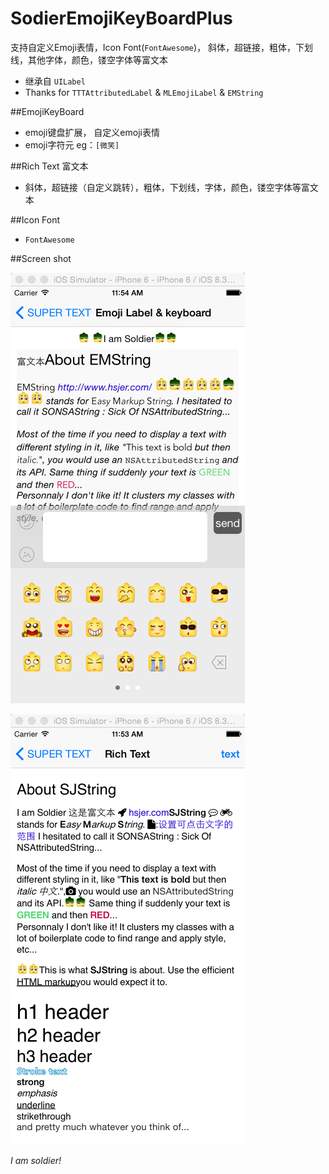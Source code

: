 # SodierEmojiKeyBoardPlus
支持自定义Emoji表情，Icon Font(`FontAwesome`)， 斜体，超链接，粗体，下划线，其他字体，颜色，镂空字体等富文本
 * 继承自 `UILabel`
 * Thanks for `TTTAttributedLabel` & `MLEmojiLabel` & `EMString`

##EmojiKeyBoard

 * emoji键盘扩展， 自定义emoji表情
 * emoji字符元 eg：`[微笑]`


##Rich Text 富文本

 * 斜体，超链接（自定义跳转），粗体，下划线，字体，颜色，镂空字体等富文本


##Icon Font

 * `FontAwesome`
  

##Screen shot
 
 ![image](https://github.com/hsjcom/SodierEmojiKeyBoardPlus/blob/master/2B67E861-F3A4-4106-9DC5-5F3CED57B083.png) 
 
 ![image](https://github.com/hsjcom/SodierEmojiKeyBoardPlus/blob/master/779CF3C9-A40E-481B-A6EC-7E36FD986A5F.png)  
 

*I am soldier!*
